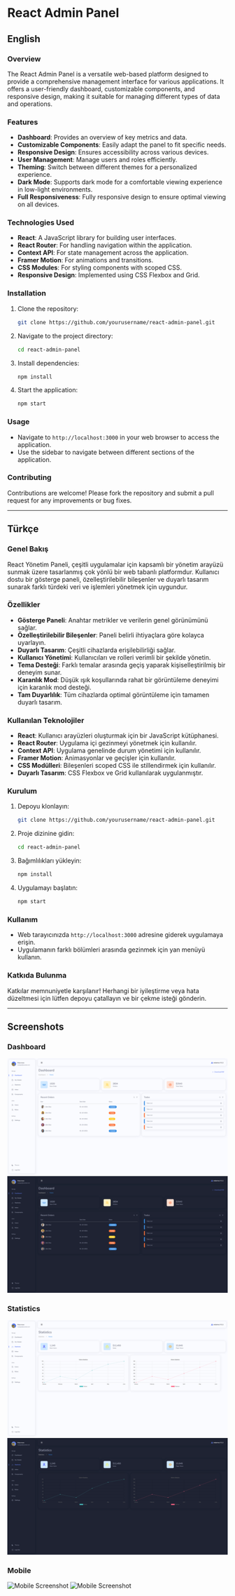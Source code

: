 # React Admin Panel

## English

### Overview
The React Admin Panel is a versatile web-based platform designed to provide a comprehensive management interface for various applications. It offers a user-friendly dashboard, customizable components, and responsive design, making it suitable for managing different types of data and operations.

### Features
- **Dashboard**: Provides an overview of key metrics and data.
- **Customizable Components**: Easily adapt the panel to fit specific needs.
- **Responsive Design**: Ensures accessibility across various devices.
- **User Management**: Manage users and roles efficiently.
- **Theming**: Switch between different themes for a personalized experience.
- **Dark Mode**: Supports dark mode for a comfortable viewing experience in low-light environments.
- **Full Responsiveness**: Fully responsive design to ensure optimal viewing on all devices.

### Technologies Used
- **React**: A JavaScript library for building user interfaces.
- **React Router**: For handling navigation within the application.
- **Context API**: For state management across the application.
- **Framer Motion**: For animations and transitions.
- **CSS Modules**: For styling components with scoped CSS.
- **Responsive Design**: Implemented using CSS Flexbox and Grid.

### Installation
1. Clone the repository:
   ```bash
   git clone https://github.com/yourusername/react-admin-panel.git
   ```
2. Navigate to the project directory:
   ```bash
   cd react-admin-panel
   ```
3. Install dependencies:
   ```bash
   npm install
   ```
4. Start the application:
   ```bash
   npm start
   ```

### Usage
- Navigate to `http://localhost:3000` in your web browser to access the application.
- Use the sidebar to navigate between different sections of the application.

### Contributing
Contributions are welcome! Please fork the repository and submit a pull request for any improvements or bug fixes.


---

## Türkçe

### Genel Bakış
React Yönetim Paneli, çeşitli uygulamalar için kapsamlı bir yönetim arayüzü sunmak üzere tasarlanmış çok yönlü bir web tabanlı platformdur. Kullanıcı dostu bir gösterge paneli, özelleştirilebilir bileşenler ve duyarlı tasarım sunarak farklı türdeki veri ve işlemleri yönetmek için uygundur.

### Özellikler
- **Gösterge Paneli**: Anahtar metrikler ve verilerin genel görünümünü sağlar.
- **Özelleştirilebilir Bileşenler**: Paneli belirli ihtiyaçlara göre kolayca uyarlayın.
- **Duyarlı Tasarım**: Çeşitli cihazlarda erişilebilirliği sağlar.
- **Kullanıcı Yönetimi**: Kullanıcıları ve rolleri verimli bir şekilde yönetin.
- **Tema Desteği**: Farklı temalar arasında geçiş yaparak kişiselleştirilmiş bir deneyim sunar.
- **Karanlık Mod**: Düşük ışık koşullarında rahat bir görüntüleme deneyimi için karanlık mod desteği.
- **Tam Duyarlılık**: Tüm cihazlarda optimal görüntüleme için tamamen duyarlı tasarım.

### Kullanılan Teknolojiler
- **React**: Kullanıcı arayüzleri oluşturmak için bir JavaScript kütüphanesi.
- **React Router**: Uygulama içi gezinmeyi yönetmek için kullanılır.
- **Context API**: Uygulama genelinde durum yönetimi için kullanılır.
- **Framer Motion**: Animasyonlar ve geçişler için kullanılır.
- **CSS Modülleri**: Bileşenleri scoped CSS ile stillendirmek için kullanılır.
- **Duyarlı Tasarım**: CSS Flexbox ve Grid kullanılarak uygulanmıştır.

### Kurulum
1. Depoyu klonlayın:
   ```bash
   git clone https://github.com/yourusername/react-admin-panel.git
   ```
2. Proje dizinine gidin:
   ```bash
   cd react-admin-panel
   ```
3. Bağımlılıkları yükleyin:
   ```bash
   npm install
   ```
4. Uygulamayı başlatın:
   ```bash
   npm start
   ```

### Kullanım
- Web tarayıcınızda `http://localhost:3000` adresine giderek uygulamaya erişin.
- Uygulamanın farklı bölümleri arasında gezinmek için yan menüyü kullanın.

### Katkıda Bulunma
Katkılar memnuniyetle karşılanır! Herhangi bir iyileştirme veya hata düzeltmesi için lütfen depoyu çatallayın ve bir çekme isteği gönderin.


---

## Screenshots

### Dashboard
![Dashboard Screenshot](public/screenshots/dashboard-react-panel.png)
![Dashboard Screenshot](public/screenshots/dashboard-react-panel-dark.png)

### Statistics
![Statistics Screenshot](public/screenshots/statistics-light.png)
![Statistics Screenshot](public/screenshots/statistics-dark.png)

### Mobile
![Mobile Screenshot](public/screenshots/mobile.png)
![Mobile Screenshot](public/screenshots/mobile2.png)

